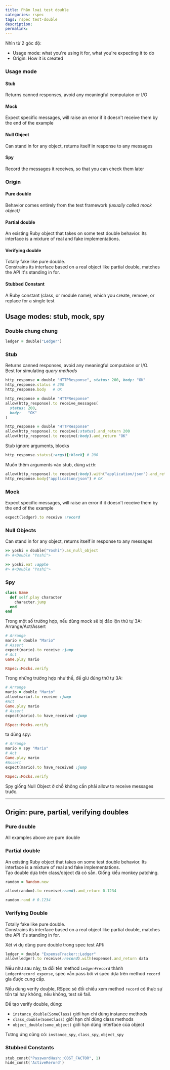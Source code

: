 ```yaml
---
title: Phân loại test double
categories: rspec
tags: rspec test-double
description: 
permalink: 
---
```

Nhìn từ 2 góc độ:  

- Usage mode: what you're using it for, what you're expecting it to do
- Origin: How it is created

### Usage mode

#### Stub
Returns canned responses, avoid any meaningful computaion or I/O

#### Mock
Expect specific messages, will raise an error if it doesn't receive them by the end of the example

#### Null Object
Can stand in for any object, returns itself in response to any messages

#### Spy
Record the messages it receives, so that you can check them later

### Origin

#### Pure double
Behavior comes entirely from the test framework *(usually called mock object)*

#### Partial double
An existing Ruby object that takes on some test double behavior. Its interface is a mixture of real and fake implementations.

#### Verifying double
Totally fake like pure double.  
Constrains its interface based on a real object like partial double, matches the API it's standing in for.  

#### Stubbed Constant
A Ruby constant (class, or module name), which you create, remove, or replace for a single test



## Usage modes: stub, mock, spy

### Double chung chung
```ruby
ledger = double("Ledger")
```

### Stub
Returns canned responses, avoid any meaningful computaion or I/O.  
Best for simulating *query methods*  

```ruby
http_response = double "HTTPResponse", status: 200, body: "OK"
http_response.status # 200
http_response.body   # OK
```
```ruby
http_response = double "HTTPResponse"
allow(http_response).to receive_messages(
  status: 200,
  body:   "OK"
)
```

```ruby
http_response = double "HTTPResponse"
allow(http_response).to receive(:status).and_return 200
allow(http_response).to receive(:body).and_return "OK"
```

Stub ignore arguments, blocks  
```ruby
http_response.status(:args){:block} # 200
```
Muốn thêm arguments vào stub, dùng `with`:  
```ruby
allow(http_response).to receive(:body).with("application/json").and_return "OK"
http_response.body("application/json") # OK
```

### Mock
Expect specific messages, will raise an error if it doesn't receive them by the end of the example  

```ruby
expect(ledger).to receive :record
```
### Null Objects
Can stand in for any object, returns itself in response to any messages  

```ruby
>> yoshi = double("Yoshi").as_null_object
#> #<Double "Yoshi">

>> yoshi.eat :apple
#> #<Double "Yoshi">
```

### Spy

```ruby
class Game
  def self.play character
    character.jump
  end
end
```
Trong một số trường hợp, nếu dùng mock sẽ bị đảo lộn thứ tự 3A: Arrange/Act/Assert  
```ruby
# Arrange
mario = double "Mario"
# Assert
expect(mario).to receive :jump
# Act
Game.play mario

RSpec::Mocks.verify
```
Trong những trường hợp như thế, để gĩư đúng thứ tự 3A:  
```ruby
# Arrange
mario = double "Mario"
allow(mario).to receive :jump
#Act
Game.play mario
# Assert
expect(mario).to have_received :jump

RSpec::Mocks.verify
```
ta dùng spy:  
```ruby
# Arrange
mario = spy "Mario"
# Act
Game.play mario
#Assert
expect(mario).to have_received :jump

RSpec::Mocks.verify
```

Spy giống Null Object ở chỗ không cần phải allow to receive messages trước.  

___

## Origin: pure, partial, verifying doubles

### Pure double
All examples above are pure double  

### Partial double
An existing Ruby object that takes on some test double behavior. Its interface is a mixture of real and fake implementations.  
Tạo double dựa trên class/object đã có sẵn. Giống kiểu monkey patching.  
```ruby
random = Random.new

allow(random).to receive(:rand).and_return 0.1234

random.rand # 0.1234
```
### Verifying Double
Totally fake like pure double.  
Constrains its interface based on a real object like partial double, matches the API it's standing in for. 

Xét ví dụ dùng pure double trong spec test API:  
```ruby
ledger = double "ExpenseTracker::Ledger"
allow(ledger).to receive(:record).with(expense).and_return data
```
Nếu như sau này, ta đổi tên method `Ledger#record` thành `Ledger#record_expense`, spec vẫn pass bởi vì spec dựa trên method `record` gỉa được cung cấp.  

Nếu dùng verify double, RSpec sẽ đối chiếu xem method `record` có thực sự tồn tại hay không, nếu không, test sẽ fail.  

Để tạo verify double, dùng:  

- `instance_double(SomeClass)` giới hạn chỉ dùng instance methods
- `class_double(SomeClass)`  giới hạn chỉ dùng class methods
- `object_double(some_object)` giới hạn dùng interface của object

Tương ứng cũng có: `instance_spy`, `class_spy`, `object_spy`  

### Stubbed Constants
```ruby
stub_const("PasswordHash::COST_FACTOR", 1)
hide_const('ActiveRerord')
```
